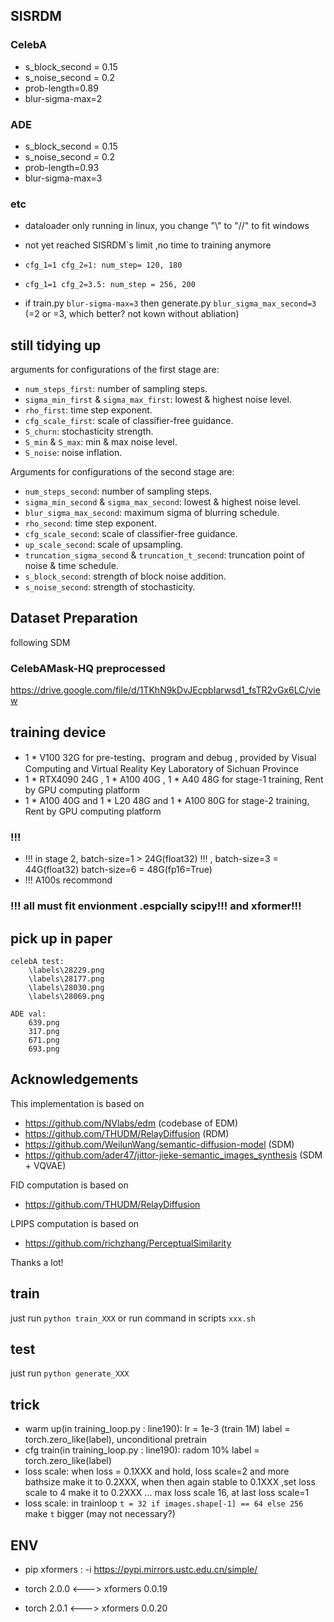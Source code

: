 ## SISRDM 

### CelebA
- s_block_second = 0.15
- s_noise_second = 0.2
- prob-length=0.89 
- blur-sigma-max=2

### ADE
- s_block_second = 0.15
- s_noise_second = 0.2
- prob-length=0.93 
- blur-sigma-max=3

### etc
- dataloader only running in linux, you change "\\" to "//" to fit windows
- not yet reached SISRDM`s limit ,no time to training anymore

- `cfg_1=1 cfg_2=1: num_step= 120, 180`
- `cfg_1=1 cfg_2=3.5: num_step = 256, 200`
- if train.py `blur-sigma-max=3` then generate.py `blur_sigma_max_second=3` (=2 or =3, which better? not kown without abliation)

## still tidying up
arguments for configurations of the first stage are:

- `num_steps_first`: number of sampling steps.
- `sigma_min_first` & `sigma_max_first`: lowest & highest noise level.
- `rho_first`: time step exponent.
- `cfg_scale_first`: scale of classifier-free guidance.
- `S_churn`: stochasticity strength.
- `S_min` & `S_max`: min & max noise level.
- `S_noise`: noise inflation.

Arguments for configurations of the second stage are:

- `num_steps_second`: number of sampling steps.
- `sigma_min_second` & `sigma_max_second`: lowest & highest noise level.
- `blur_sigma_max_second`: maximum sigma of blurring schedule.
- `rho_second`: time step exponent.
- `cfg_scale_second`: scale of classifier-free guidance.
- `up_scale_second`: scale of upsampling.
- `truncation_sigma_second` & `truncation_t_second`: truncation point of noise & time schedule.
- `s_block_second`: strength of block noise addition.
- `s_noise_second`: strength of stochasticity.

## Dataset Preparation
following SDM

### CelebAMask-HQ preprocessed
https://drive.google.com/file/d/1TKhN9kDvJEcpbIarwsd1_fsTR2vGx6LC/view

## training device
- 1 * V100 32G for pre-testing、program and debug , provided by Visual Computing and Virtual Reality Key Laboratory of Sichuan Province
- 1 * RTX4090 24G , 1 * A100 40G , 1 * A40 48G for stage-1 training, Rent by GPU computing platform
- 1 * A100 40G and 1 * L20 48G and 1 * A100 80G for stage-2 training, Rent by GPU computing platform

### !!!
- !!!  in stage 2,   batch-size=1 > 24G(float32) !!!  , batch-size=3 = 44G(float32)  batch-size=6 = 48G(fp16=True)  
- !!! A100s recommond

### !!! all must fit envionment .espcially scipy!!!  and  xformer!!!

## pick up in paper
```
celebA test:
    \labels\28229.png
    \labels\28177.png
    \labels\28030.png
    \labels\28069.png

ADE val:
    639.png
    317.png
    671.png
    693.png
```
## Acknowledgements

This implementation is based on 
- https://github.com/NVlabs/edm (codebase of EDM)
- https://github.com/THUDM/RelayDiffusion (RDM) 
- https://github.com/WeilunWang/semantic-diffusion-model (SDM) 
- https://github.com/ader47/jittor-jieke-semantic_images_synthesis (SDM + VQVAE)

FID computation is based on 
- https://github.com/THUDM/RelayDiffusion

LPIPS computation is based on 
- https://github.com/richzhang/PerceptualSimilarity

Thanks a lot!

## train
just run `python train_XXX` or run command in scripts `xxx.sh`

## test
just run `python generate_XXX`

## trick
- warm up(in training_loop.py : line190): lr = 1e-3 (train 1M) label = torch.zero_like(label), unconditional pretrain
- cfg train(in training_loop.py : line190): radom 10% label = torch.zero_like(label)
- loss scale: when loss = 0.1XXX and hold, loss scale=2 and more bathsize  make it to 0.2XXX, when then again stable to 0.1XXX ,set loss scale to 4 make it to 0.2XXX ... max loss scale 16, at last loss scale=1
- loss scale: in trainloop `t = 32 if images.shape[-1] == 64 else 256` make `t` bigger (may not necessary?)

## ENV

- pip xformers : -i https://pypi.mirrors.ustc.edu.cn/simple/ 

- torch 2.0.0  <---> xformers 0.0.19
- torch 2.0.1  <---> xformers 0.0.20